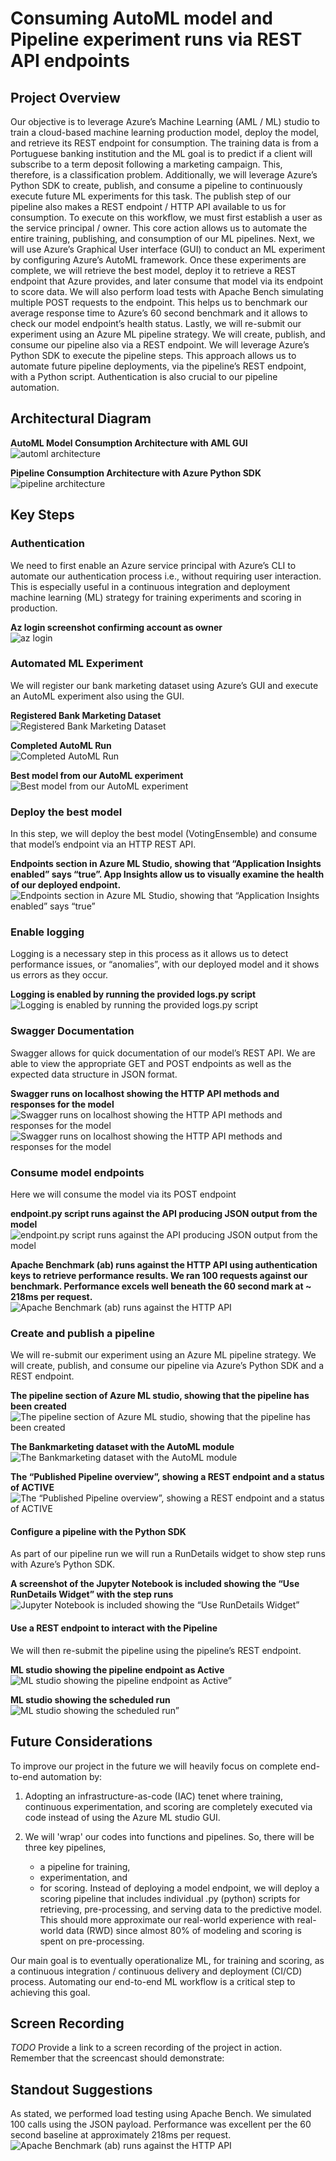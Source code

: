 # Consuming AutoML model and Pipeline experiment runs via REST API endpoints

## Project Overview

Our objective is to leverage Azure’s Machine Learning (AML / ML) studio to train a cloud-based machine learning production model, deploy the model, and retrieve its REST endpoint for consumption. The training data is from a Portuguese banking institution and the ML goal is to predict if a client will subscribe to a term deposit following a marketing campaign. This, therefore, is a classification problem. Additionally, we will leverage Azure’s Python SDK to create, publish, and consume a pipeline to continuously execute future ML experiments for this task. The publish step of our pipeline also makes a REST endpoint / HTTP API available to us for consumption.
To execute on this workflow, we must first establish a user as the service principal / owner. This core action allows us to automate the entire training, publishing, and consumption of our ML pipelines. Next, we will use Azure’s Graphical User interface (GUI) to conduct an ML experiment by configuring Azure’s AutoML framework. Once these experiments are complete, we will retrieve the best model, deploy it to retrieve a REST endpoint that Azure provides, and later consume that model via its endpoint to score data. We will also perform load tests with Apache Bench simulating multiple POST requests to the endpoint. This helps us to benchmark our average response time to Azure’s 60 second benchmark and it allows to check our model endpoint’s health status. 
Lastly, we will re-submit our experiment using an Azure ML pipeline strategy. We will create, publish, and consume our pipeline also via a REST endpoint. We will leverage Azure’s Python SDK to execute the pipeline steps. This approach allows us to automate future pipeline deployments, via the pipeline’s REST endpoint, with a Python script. Authentication is also crucial to our pipeline automation.

## Architectural Diagram

**AutoML Model Consumption Architecture with AML GUI**  
![automl architecture](images/architecture_automl.png)

**Pipeline Consumption Architecture with Azure Python SDK**  
![pipeline architecture](images/architecture_pipeline.png)

## Key Steps

### Authentication

We need to first enable an Azure service principal with Azure’s CLI to automate our authentication process i.e., without requiring user interaction. This is especially useful in a continuous integration and deployment machine learning (ML) strategy for training experiments and scoring in production.

**Az login screenshot confirming account as owner**  
![az login](images/service_principal.png)

### Automated ML Experiment

We will register our bank marketing dataset using Azure’s GUI and execute an AutoML experiment also using the GUI.

**Registered Bank Marketing Dataset**  
![Registered Bank Marketing Dataset](images/registered_dataset.png)

**Completed AutoML Run**  
![Completed AutoML Run](images/completed_experiment_run.png)

**Best model from our AutoML experiment**  
![Best model from our AutoML experiment](images/best_model.png)

### Deploy the best model

In this step, we will deploy the best model (VotingEnsemble) and consume that model’s endpoint via an HTTP REST API.

**Endpoints section in Azure ML Studio, showing that “Application Insights enabled” says “true”. App Insights allow us to visually examine the health of our deployed endpoint.**  
![Endpoints section in Azure ML Studio, showing that “Application Insights enabled” says “true”](images/app_insights_enabled.png)

### Enable logging

Logging is a necessary step in this process as it allows us to detect performance issues, or “anomalies”, with our deployed model and it shows us errors as they occur.

**Logging is enabled by running the provided logs.py script**  
![Logging is enabled by running the provided logs.py script](images/app_insights_logging.png)

### Swagger Documentation

Swagger allows for quick documentation of our model’s REST API. We are able to view the appropriate GET and POST endpoints as well as the expected data structure in JSON format.

**Swagger runs on localhost showing the HTTP API methods and responses for the model**  
![Swagger runs on localhost showing the HTTP API methods and responses for the model](images/swagger_1.png)
![Swagger runs on localhost showing the HTTP API methods and responses for the model](images/swagger_2.png)

### Consume model endpoints

Here we will consume the model via its POST endpoint

**endpoint.py script runs against the API producing JSON output from the model**  
![endpoint.py script runs against the API producing JSON output from the model](images/endpoint_success.png)

**Apache Benchmark (ab) runs against the HTTP API using authentication keys to retrieve performance results. We ran 100 requests against our benchmark. Performance excels well beneath the 60 second mark at ~ 218ms per request.**  
![Apache Benchmark (ab) runs against the HTTP API](images/apache_bench.png)

### Create and publish a pipeline

We will re-submit our experiment using an Azure ML pipeline strategy. We will create, publish, and consume our pipeline via Azure’s Python SDK and a REST endpoint.

**The pipeline section of Azure ML studio, showing that the pipeline has been created**  
![The pipeline section of Azure ML studio, showing that the pipeline has been created](images/pipeline_created.png)

**The Bankmarketing dataset with the AutoML module**  
![The Bankmarketing dataset with the AutoML module](images/bnkmarkt_data_automl_module.png)

**The “Published Pipeline overview”, showing a REST endpoint and a status of ACTIVE**  
![The “Published Pipeline overview”, showing a REST endpoint and a status of ACTIVE](images/pipeline_with_active_endpoint.png)

#### Configure a pipeline with the Python SDK

As part of our pipeline run we will run a RunDetails widget to show step runs with Azure’s Python SDK.

**A screenshot of the Jupyter Notebook is included showing the “Use RunDetails Widget” with the step runs**  
![Jupyter Notebook is included showing the “Use RunDetails Widget” ](images/jupyter_python_sdk_rundetails_widget.png)

#### Use a REST endpoint to interact with the Pipeline

We will then re-submit the pipeline using the pipeline’s REST endpoint.

**ML studio showing the pipeline endpoint as Active**  
![ML studio showing the pipeline endpoint as Active” ](images/pipeline_with_active_status.png)

**ML studio showing the scheduled run**  
![ML studio showing the scheduled run” ](images/pipeline_scheduled_run.png)

## Future Considerations

To improve our project in the future we will heavily focus on complete end-to-end automation by:

1. Adopting an infrastructure-as-code (IAC) tenet where training, continuous experimentation, and scoring are completely executed via code instead of using the Azure ML studio GUI.
2. We will 'wrap' our codes into functions and pipelines. So, there will be three key pipelines,

    * a pipeline for training,
    * experimentation, and
    * for scoring.
Instead of deploying a model endpoint, we will deploy a scoring pipeline that includes individual .py (python) scripts for retrieving, pre-processing, and serving data to the predictive model. This should more approximate our real-world experience with real-world data (RWD) since almost 80% of modeling and scoring is spent on pre-processing.

Our main goal is to eventually operationalize ML, for training and scoring, as a continuous integration / continuous delivery and deployment (CI/CD) process. Automating our end-to-end ML workflow is a critical step to achieving this goal.

## Screen Recording
*TODO* Provide a link to a screen recording of the project in action. Remember that the screencast should demonstrate:

## Standout Suggestions

As stated, we performed load testing using Apache Bench. We simulated 100 calls using the JSON payload. Performance was excellent per the 60 second baseline at approximately 218ms per request.
![Apache Benchmark (ab) runs against the HTTP API](images/apache_bench.png)
